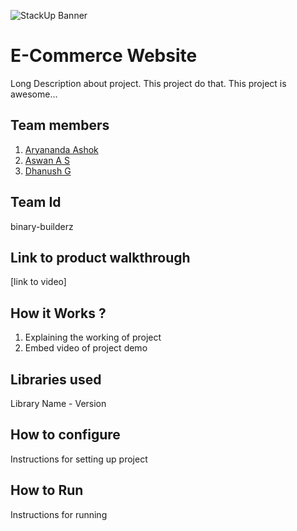 ![StackUp Banner]([https://tinkerhub.frappe.cloud/files/stackup%20banner.jpeg])
# E-Commerce Website
Long Description about project. This project do that. This project is awesome...
## Team members
1. [Aryananda Ashok](https://github.com/Arya12052004)
2. [Aswan A S](https://github.com/aswananil)
3. [Dhanush G](https://github.com/Dhanush15228)
## Team Id
binary-builderz
## Link to product walkthrough
[link to video]
## How it Works ?
1. Explaining the working of project
2. Embed video of project demo
## Libraries used
Library Name - Version
## How to configure
Instructions for setting up project
## How to Run
Instructions for running
